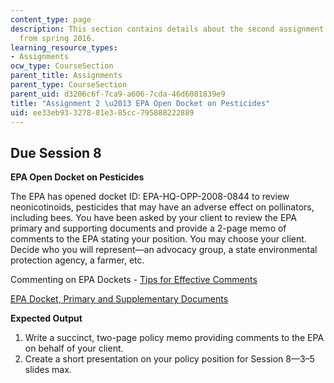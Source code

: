 ```yaml
---
content_type: page
description: This section contains details about the second assignment for 11.003J
  from spring 2016.
learning_resource_types:
- Assignments
ocw_type: CourseSection
parent_title: Assignments
parent_type: CourseSection
parent_uid: d3206c6f-7ca9-a606-7cda-46d6081839e9
title: "Assignment 2 \u2013 EPA Open Docket on Pesticides"
uid: ee33eb93-3278-81e3-85cc-795888222889
---
```


Due Session 8
-------------

**EPA Open Docket on Pesticides**

The EPA has opened docket ID: EPA-HQ-OPP-2008-0844 to review neonicotinoids, pesticides that may have an adverse effect on pollinators, including bees. You have been asked by your client to review the EPA primary and supporting documents and provide a 2-page memo of comments to the EPA stating your position. You may choose your client. Decide who you will represent—an advocacy group, a state environmental protection agency, a farmer, etc.

Commenting on EPA Dockets - [Tips for Effective Comments](https://www.epa.gov/dockets/commenting-epa-dockets#tips)

[EPA Docket, Primary and Supplementary Documents](http://www.regulations.gov/docket?D=EPA-HQ-OPP-2008-0844)

**Expected Output**

1.  Write a succinct, two-page policy memo providing comments to the EPA on behalf of your client.
2.  Create a short presentation on your policy position for Session 8—3–5 slides max.